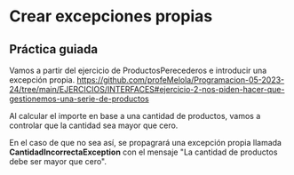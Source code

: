 # Crear excepciones propias

## Práctica guiada
Vamos a partir del ejercicio de ProductosPerecederos e introducir una excepción propia. https://github.com/profeMelola/Programacion-05-2023-24/tree/main/EJERCICIOS/INTERFACES#ejercicio-2-nos-piden-hacer-que-gestionemos-una-serie-de-productos

Al calcular el importe en base a una cantidad de productos, vamos a controlar que la cantidad sea mayor que cero.

En el caso de que no sea así, se propagrará una excepción propia llamada **CantidadIncorrectaException** con el mensaje "La cantidad de productos debe ser mayor que cero".

